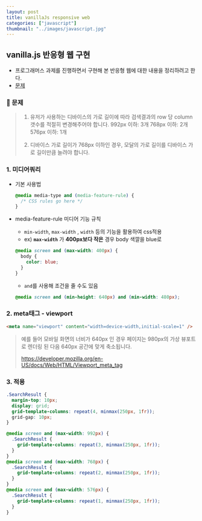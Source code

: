 ```yaml
---
layout: post
title: vanillaJs responsive web
categories: ["javascript"]
thumbnail: "../images/javascript.jpg"
---
```


## vanilla.js 반응형 웹 구현

- 프로그래머스 과제를 진행하면서 구현해 본 반응형 웹에 대한 내용을 정리하려고 한다.
- [문제](https://programmers.co.kr/skill_check_assignments/4)

### 🌈 문제

> 1.  유저가 사용하는 디바이스의 가로 길이에 따라 검색결과의 row 당 column 갯수를 적절히 변경해주어야 합니다. 992px 이하: 3개 768px 이하: 2개 576px 이하: 1개
>
> 2.  디바이스 가로 길이가 768px 이하인 경우, 모달의 가로 길이를 디바이스 가로 길이만큼 늘려야 합니다.

### 1. 미디어쿼리

- 기본 사용법

  ```css
  @media media-type and (media-feature-rule) {
    /* CSS rules go here */
  }
  ```

- media-feature-rule 미디어 기능 규칙

  - `min-width`, `max-width` , `width` 등의 기능을 활용하여 css적용
  - ex) **`max-width`** 가 **400px보다 작은** 경우 body 색깔을 blue로

  ```css
  @media screen and (max-width: 400px) {
    body {
      color: blue;
    }
  }
  ```

  - `and`를 사용해 조건을 줄 수도 있음

  ```css
  @media screen and (min-height: 640px) and (min-width: 480px);
  ```

### 2. meta태그 - viewport

```html
<meta name="viewport" content="width=device-width,initial-scale=1" />
```

> 예를 들어 모바일 화면의 너비가 640px 인 경우 페이지는 980px의 가상 뷰포트로 렌더링 된 다음 640px 공간에 맞게 축소됩니다.
>
> https://developer.mozilla.org/en-US/docs/Web/HTML/Viewport_meta_tag

### 3. 적용

```css
.SearchResult {
  margin-top: 10px;
  display: grid;
  grid-template-columns: repeat(4, minmax(250px, 1fr));
  grid-gap: 10px;
}

@media screen and (max-width: 992px) {
  .SearchResult {
    grid-template-columns: repeat(3, minmax(250px, 1fr));
  }
}
@media screen and (max-width: 768px) {
  .SearchResult {
    grid-template-columns: repeat(2, minmax(250px, 1fr));
  }
}
@media screen and (max-width: 576px) {
  .SearchResult {
    grid-template-columns: repeat(1, minmax(250px, 1fr));
  }
}
```
